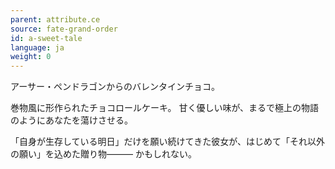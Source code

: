 ```yaml
---
parent: attribute.ce
source: fate-grand-order
id: a-sweet-tale
language: ja
weight: 0
---
```


アーサー・ペンドラゴンからのバレンタインチョコ。

巻物風に形作られたチョコロールケーキ。
甘く優しい味が、まるで極上の物語のようにあなたを蕩けさせる。

「自身が生存している明日」だけを願い続けてきた彼女が、はじめて「それ以外の願い」を込めた贈り物―――
かもしれない。

